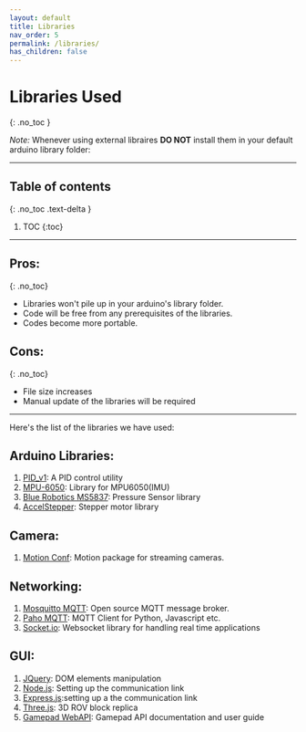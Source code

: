 ```yaml
---
layout: default
title: Libraries
nav_order: 5
permalink: /libraries/
has_children: false
---
```


# Libraries Used
{: .no_toc }

_Note:_ Whenever using external libraires **DO NOT** install them in your default arduino library folder:

---

## Table of contents
{: .no_toc .text-delta }

1. TOC
   {:toc}

---

## Pros:
{: .no_toc}

-   Libraries won't pile up in your arduino's library folder.
-   Code will be free from any prerequisites of the libraries.
-   Codes become more portable.

## Cons:
{: .no_toc}

-   File size increases
-   Manual update of the libraries will be required

---

Here's the list of the libraries we have used:

## Arduino Libraries:

1. [PID_v1](https://github.com/br3ttb/Arduino-PID-Library): A PID control utility
2. [MPU-6050](https://github.com/jarzebski/Arduino-MPU6050): Library for MPU6050(IMU)
3. [Blue Robotics MS5837](https://github.com/bluerobotics/BlueRobotics_MS5837_Library): Pressure Sensor library
4. [AccelStepper](https://github.com/waspinator/AccelStepper): Stepper motor library

## Camera:

1. [Motion Conf](https://motion-project.github.io/index.html): Motion package for streaming cameras.

## Networking:

1. [Mosquitto MQTT](https://mosquitto.org/): Open source MQTT message broker.
2. [Paho MQTT](https://pypi.org/project/paho-mqtt/): MQTT Client for Python, Javascript etc.
3. [Socket.io](https://socket.io/): Websocket library for handling real time applications

## GUI:

1. [JQuery](https://jquery.com/): DOM elements manipulation
2. [Node.js](https://nodejs.org/en/): Setting up the communication link
3. [Express.js](https://expressjs.com/):setting up a the communication link
4. [Three.js](https://threejs.org/): 3D ROV block replica
5. [Gamepad WebAPI](https://developer.mozilla.org/en-US/docs/Web/API/Gamepad_API): Gamepad API documentation and user guide
